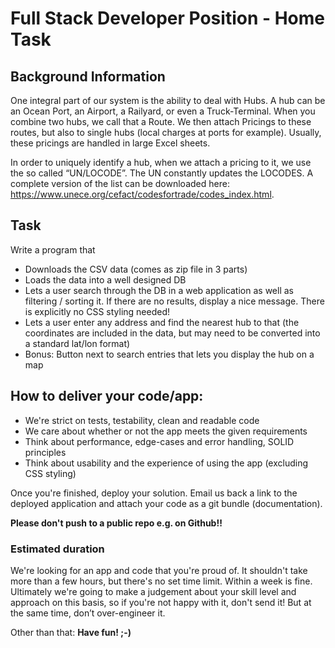 # Full Stack Developer Position - Home Task

## Background Information

One integral part of our system is the ability to deal with Hubs. A hub can be an Ocean Port, an Airport, a Railyard, or even a Truck-Terminal. When you combine two hubs, we call that a Route. We then attach Pricings to these routes, but also to single hubs (local charges at ports for example). Usually, these pricings are handled in large Excel sheets.

In order to uniquely identify a hub, when we attach a pricing to it, we use the so called “UN/LOCODE”. The UN constantly updates the LOCODES. A complete version of the list can be downloaded here: https://www.unece.org/cefact/codesfortrade/codes_index.html.

## Task
Write a program that

- Downloads the CSV data (comes as zip file in 3 parts)
- Loads the data into a well designed DB
- Lets a user search through the DB in a web application as well as filtering / sorting it. If there are no results, display a nice message. There is explicitly no CSS styling needed!
- Lets a user enter any address and find the nearest hub to that (the coordinates are included in the data, but may need to be converted into a standard lat/lon format)
- Bonus: Button next to search entries that lets you display the hub on a map

## How to deliver your code/app:

- We're strict on tests, testability, clean and readable code
- We care about whether or not the app meets the given requirements
- Think about performance, edge-cases and error handling, SOLID principles
- Think about usability and the experience of using the app (excluding CSS styling)

Once you're finished, deploy your solution. Email us back a link to the deployed application and attach your code as a git bundle (documentation).

**Please don't push to a public repo e.g. on Github!!**

### Estimated duration

We're looking for an app and code that you're proud of.
It shouldn't take more than a few hours, but there's no set time limit. Within a week is fine. Ultimately we're going to make a judgement about your skill level and approach on this basis, so if you're not happy with it, don't send it! But at the same time, don’t over-engineer it.

Other than that: **Have fun! ;-)**
